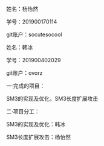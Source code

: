 姓名：杨怡然

学号：201900170114

git账户：socutesocool

姓名：韩冰

学号：201900402029

git账户：ovorz



一·完成的项目：

SM3的实现及优化，SM3长度扩展攻击

二·项目分工：

SM3的实现及优化：韩冰

SM3长度扩展攻击：杨怡然
